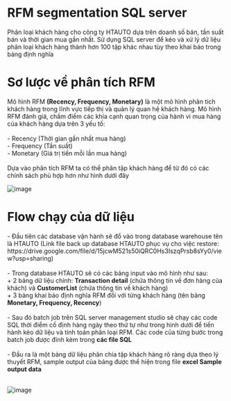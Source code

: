 # RFM segmentation SQL server
Phân loại khách hàng cho công ty HTAUTO dựa trên doanh số bán, tần suất bán và thời gian mua gần nhất. Sử dụng SQL server để kéo và xử lý dữ liệu phân loại khách hàng thành hơn 100 tập khác nhau tùy theo khai báo trong bảng định nghĩa <br/>

<h1>Sơ lược về phân tích RFM</h1>
Mô hình RFM <Strong>(Recency, Frequency, Monetary)</Strong> là một mô hình phân tích khách hàng trong lĩnh vực tiếp thị và quản lý quan hệ khách hàng. Mô hình RFM đánh giá, chấm điểm các khía cạnh quan trọng của hành vi mua hàng của khách hàng dựa trên 3 yếu tố:<br/>
<br/>
- Recency (Thời gian gần nhất mua hàng)<br/>
- Frequency (Tần suất)<br/>
- Monetary (Giá trị tiền mỗi lần mua hàng)<br/>
<br/>
Dựa vào phân tích RFM ta có thể phân tập khách hàng để từ đó có các chính sách phù hợp hơn như hình dưới đây <br/>

![image](https://github.com/ngdvietha/RFM-segmentation-SQL-server-/assets/71718604/c0478b23-855b-4b34-bb7e-50b00d2cfa84)

<h1>Flow chạy của dữ liệu</h1>
- Đầu tiên các database vận hành sẽ đổ vào trong database warehouse tên là HTAUTO (Link file back up database HTAUTO phục vụ cho việc restore: https://drive.google.com/file/d/15jcwM521s50iQRC0Hs3IszqPrsb8sYy0/view?usp=sharing)<br/>
<br/>
- Trong database HTAUTO sẽ có các bảng input vào mô hình như sau:<br/>
  + 2 bảng dữ liệu chính: <Strong>Transaction detail</Strong> (chứa thông tin về đơn hàng của khách) và <Strong>CustomerList</Strong>  (chứa thông tin về khách hàng)<br/>
  + 3 bảng khai báo định nghĩa RFM đối với từng khách hàng (tên bảng <Strong> Monetary, Frequency, Recency</Strong>)<br/>
  <br/>
- Sau đó  batch job trên SQL server management studio sẽ chạy các code SQL thời điểm cố định hàng ngày theo thứ tự như trong hình dưới để tiến hành kéo dữ liệu và tính toán phân loại RFM. Các code của từng bước trong batch job được đính kèm trong <Strong>các file SQL</Strong> <br/>
 <br/>
- Đầu ra là một bảng dữ liệu phân chia tập khách hàng rõ ràng dựa theo lý thuyết RFM, sample output của bảng được thể hiện trong file <Strong> excel Sample output data </Strong> <br/>
<br/>

![image](https://github.com/ngdvietha/RFM-segmentation-SQL-server-/assets/71718604/665d91c7-1790-4c18-afe6-60b72d1b86d3)

